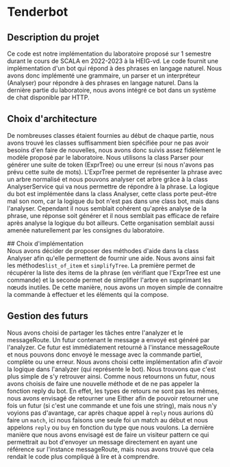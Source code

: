 # Tenderbot
## Description du projet 
Ce code est notre implémentation du laboratoire proposé sur 1 semestre durant le cours de SCALA en 2022-2023 à la HEIG-vd.
Le code fournit une implémentation d'un bot qui répond à des phrases en langage naturel. Nous avons donc implémenté une grammaire, un parser et un interpréteur (Analyser) pour répondre à des phrases en langage naturel. Dans la dernière partie du laboratoire, nous avons intégré ce bot dans un système de chat disponible par HTTP.

## Choix d'architecture
De nombreuses classes étaient fournies au début de chaque partie, nous avons trouvé les classes suffisamment bien spécifiée pour ne pas avoir besoins d'en faire de nouvelles, nous avons donc suivis assez fidèlement le modèle proposé par le laboratoire.
Nous utilisons la class Parser pour générer une suite de token (ExprTree) ou une erreur (si nous n'avons pas prévu cette suite de mots).
L'ExprTree permet de représenter la phrase avec un arbre normalisé et nous pouvons analyser cet arbre grâce à la class AnalyserService qui va nous permettre de répondre à la phrase. La logique du bot est implémentée dans la class Analyser, cette class porte peut-être mal son nom, car la logique du bot n'est pas dans une class bot, mais dans l'analyser. Cependant il nous semblait cohérent qu'après analyse de la phrase, une réponse soit générer et il nous semblait pas efficace de refaire après analyse la logique du bot ailleurs. Cette organisation semblait aussi amenée naturellement par les consignes du laboratoire.

## Choix d'implémentation  
Nous avons décider de proposer des méthodes d'aide dans la class Analyser afin qu'elle permettent de fournir une aide.
Nous avons ainsi fait les méthodes`list_of_item` et `simplifyTree`. La première permet de récupérer la liste des items de la phrase (en vérifiant que l'ExprTree est une commande) et la seconde permet de simplifier l'arbre en supprimant les nœuds inutiles. De cette manière, nous avons un moyen simple de connaitre la commande à effectuer et les éléments qui la compose.

## Gestion des futurs  
Nous avons choisi de partager les tâches entre l'analyzer et le messageRoute. Un futur contenant le message a envoyé est généré par l'analyzer. Ce futur est immédiatement retourné à l'instance messageRoute et nous pouvons donc envoyé le message avec la commande partiel, complète ou une erreur. Nous avons choisi cette implémentation afin d'avoir la logique dans l'analyzer (qui représente le bot). Nous trouvons que c'est plus simple de s'y retrouver ainsi. Comme nous retournons un futur, nous avons choisis de faire une nouvelle méthode et de ne pas appeler la fonction reply du bot. En effet, les types de retours ne sont pas les mêmes, nous avons envisagé de retourner une Either afin de pouvoir retourner une fois un futur (si c'est une commande et une fois une string), mais nous n'y voyions pas d'avantage, car après chaque appel à `reply` nous aurions dû faire un `match`, ici nous faisons une seule foi un match au début et nous appelons `reply` ou `buy` en fonction du type que nous voulons. La dernière manière que nous avons envisagé est de faire un visiteur pattern ce qui permettrait au bot d'envoyer un message directement en ayant une référence sur l'instance messageRoute, mais nous avons trouvé que cela rendait le code plus compliqué à lire et à comprendre.

